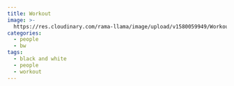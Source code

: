 ```yaml
---
title: Workout
image: >-
  https://res.cloudinary.com/rama-llama/image/upload/v1580059949/Workout_al9tt6.jpg
categories:
  - people
  - bw
tags:
  - black and white
  - people
  - workout
---
```


